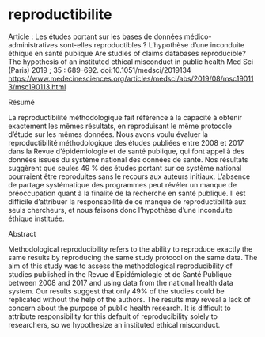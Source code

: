 # reproductibilite

Article : Les études portant sur les bases de données médico-administratives sont-elles reproductibles ?
L’hypothèse d’une inconduite éthique en santé publique
Are studies of claims databases reproducible? The hypothesis of an instituted ethical misconduct in public health
Med Sci (Paris) 2019 ; 35 : 689–692. doi:10.1051/medsci/2019134 
https://www.medecinesciences.org/articles/medsci/abs/2019/08/msc190113/msc190113.html 

Résumé

La reproductibilité méthodologique fait référence à la capacité à obtenir exactement les mêmes résultats, en reproduisant le même protocole d’étude sur les mêmes données. Nous avons voulu évaluer la reproductibilité méthodologique des études publiées entre 2008 et 2017 dans la Revue d’épidémiologie et de santé publique, qui font appel à des données issues du système national des données de santé. Nos résultats suggèrent que seules 49 % des études portant sur ce système national pourraient être reproduites sans le recours aux auteurs initiaux. L’absence de partage systématique des programmes peut révéler un manque de préoccupation quant à la finalité de la recherche en santé publique. Il est difficile d’attribuer la responsabilité de ce manque de reproductibilité aux seuls chercheurs, et nous faisons donc l’hypothèse d’une inconduite éthique instituée.

Abstract

Methodological reproducibility refers to the ability to reproduce exactly the same results by reproducing the same study protocol on the same data. The aim of this study was to assess the methodological reproducibility of studies published in the Revue d’Epidémiologie et de Santé Publique between 2008 and 2017 and using data from the national health data system. Our results suggest that only 49% of the studies could be replicated without the help of the authors. The results may reveal a lack of concern about the purpose of public health research. It is difficult to attribute responsibility for this default of reproducibility solely to researchers, so we hypothesize an instituted ethical misconduct.
